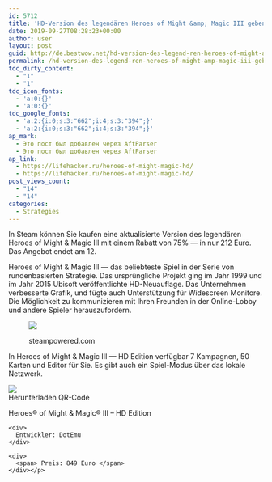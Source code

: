 ```yaml
---
id: 5712
title: 'HD-Version des legendären Heroes of Might &amp; Magic III geben nur 212 Euro'
date: 2019-09-27T08:28:23+00:00
author: user
layout: post
guid: http://de.bestwow.net/hd-version-des-legend-ren-heroes-of-might-amp-magic-iii-geben-nur-212-euro/
permalink: /hd-version-des-legend-ren-heroes-of-might-amp-magic-iii-geben-nur-212-euro/
tdc_dirty_content:
  - "1"
  - "1"
tdc_icon_fonts:
  - 'a:0:{}'
  - 'a:0:{}'
tdc_google_fonts:
  - 'a:2:{i:0;s:3:"662";i:4;s:3:"394";}'
  - 'a:2:{i:0;s:3:"662";i:4;s:3:"394";}'
ap_mark:
  - Это пост был добавлен через AftParser
  - Это пост был добавлен через AftParser
ap_link:
  - https://lifehacker.ru/heroes-of-might-magic-hd/
  - https://lifehacker.ru/heroes-of-might-magic-hd/
post_views_count:
  - "14"
  - "14"
categories:
  - Strategies
---
```

In Steam können Sie kaufen eine aktualisierte Version des legendären Heroes of Might & Magic III mit einem Rabatt von 75% — in nur 212 Euro. Das Angebot endet am 12.

Heroes of Might & Magic III — das beliebteste Spiel in der Serie von rundenbasierten Strategie. Das ursprüngliche Projekt ging im Jahr 1999 und im Jahr 2015 Ubisoft veröffentlichte HD-Neuauflage. Das Unternehmen verbesserte Grafik, und fügte auch Unterstützung für Widescreen Monitore. Die Möglichkeit zu kommunizieren mit Ihren Freunden in der Online-Lobby und andere Spieler herauszufordern.<figure>

![](http://de.bestwow.net/wp-content/uploads/2019/09/hd-versiyu-legendarnoy-heroes-of-might-magic-iii-otdayut-vsego-za-212-rubley-1.jpg) <figcaption>steampowered.com</figcaption></figure> 

In Heroes of Might & Magic III — HD Edition verfügbar 7 Kampagnen, 50 Karten und Editor für Sie. Es gibt auch ein Spiel-Modus über das lokale Netzwerk.

<div>
  <div>
  </div>
  
  <div>
    <img src="http://de.bestwow.net/wp-content/uploads/2019/09/hd-versiyu-legendarnoy-heroes-of-might-magic-iii-otdayut-vsego-za-212-rubley-3.jpg" />
  </div>
  
  <div>
    <div>
      Herunterladen <span>QR-Code </span>
    </div></p>
  </div>
  
  <div>
    <div>
      Heroes® of Might & Magic® III &#8211; HD Edition
    </div>
    
    <div>
      Entwickler: DotEmu
    </div>
    
    <div>
      <span> Preis: 849 Euro </span>
    </div></p>
  </div></p>
</div>
